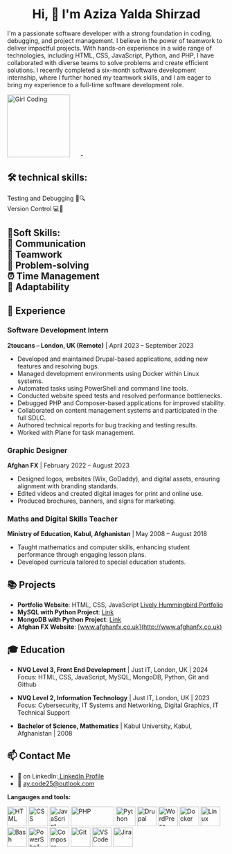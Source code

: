  <h1 align="center"><strong>
  Hi, 👋 I'm Aziza Yalda Shirzad</strong>
</h1>

<div style="dispay: inlin-block;">
  <p>I'm a passionate software developer with a strong foundation in coding, debugging, and project management. I believe in the power of teamwork to deliver impactful projects. With hands-on experience in a wide range of technologies, including HTML, CSS, JavaScript, Python, and PHP, I have collaborated with diverse teams to solve problems and create efficient solutions. I recently completed a six-month software development internship, where I further honed my teamwork skills, and I am eager to bring my experience to a full-time software development role.</p>



  <img src="https://media.giphy.com/media/LMcB8XospGZO8UQq87/giphy.gif" alt="Girl Coding" width="145" height="145" style="margin-right: 20px;"/>
-


## 🛠 technical skills:
Testing and Debugging 🐞🔍<br>
Version Control 💻🔧
## 🌾Soft Skills: <br>💬 Communication <br>🤝 Teamwork <br>🧠 Problem-solving <br>⏰ Time Management <br>🌱 Adaptability</p>


## 💼 Experience

### Software Development Intern  
**2toucans – London, UK (Remote)** | April 2023 – September 2023  
- Developed and maintained Drupal-based applications, adding new features and resolving bugs.
- Managed development environments using Docker within Linux systems.
- Automated tasks using PowerShell and command line tools.
- Conducted website speed tests and resolved performance bottlenecks.
- Debugged PHP and Composer-based applications for improved stability.
- Collaborated on content management systems and participated in the full SDLC.
- Authored technical reports for bug tracking and testing results.
- Worked with Plane for task management.

### Graphic Designer  
**Afghan FX** | February 2022 – August 2023  
- Designed logos, websites (Wix, GoDaddy), and digital assets, ensuring alignment with branding standards.
- Edited videos and created digital images for print and online use.
- Produced brochures, banners, and signs for marketing.

### Maths and Digital Skills Teacher  
**Ministry of Education, Kabul, Afghanistan** | May 2008 – August 2018  
- Taught mathematics and computer skills, enhancing student performance through engaging lesson plans.
- Developed curricula tailored to special education students.

## 📚 Projects

- **Portfolio Website**: HTML, CSS, JavaScript [Lively Hummingbird Portfolio](#)
- **MySQL with Python Project**: [Link](#)
- **MongoDB with Python Project**: [Link](#)
- **Afghan FX Website**: [www.afghanfx.co.uk](http://www.afghanfx.co.uk)

## 🎓 Education

- **NVQ Level 3, Front End Development** | Just IT, London, UK | 2024  
  Focus: HTML, CSS, JavaScript, MySQL, MongoDB, Python, Git and Github

- **NVQ Level 2, Information Technology** | Just IT, London, UK | 2023  
  Focus: Cybersecurity, IT Systems and Networking, Digital Graphics, IT Technical Support

- **Bachelor of Science, Mathematics** | Kabul University, Kabul, Afghanistan | 2008

## 📫 Contact Me

- 🔗 on LinkedIn:[ LinkedIn Profile](https://www.linkedin.com/in/aycode25/)
- 📧 [ay.code25@outlook.com](mailto:ay.code25@outlook.com)

**Langauges and tools:**

 <img src="https://cdn.jsdelivr.net/npm/devicon/icons/html5/html5-original.svg" alt="HTML" width="45" height="45"/> <img src="https://cdn.jsdelivr.net/npm/devicon/icons/css3/css3-original.svg" alt="CSS" width="45" height="45"/> <img src="https://cdn.jsdelivr.net/npm/devicon/icons/javascript/javascript-original.svg" alt="JavaScript" width="45" height="45"/> <img src="https://cdn.jsdelivr.net/npm/devicon/icons/php/php-original.svg" alt="PHP" width="100" height="45"/> <img src="https://cdn.jsdelivr.net/npm/devicon/icons/python/python-original.svg" alt="Python" width="45" height="45"/>
<img src="https://cdn.jsdelivr.net/npm/devicon/icons/drupal/drupal-original.svg" alt="Drupal" width="45" height="45"/> <img src="https://cdn.jsdelivr.net/npm/devicon/icons/wordpress/wordpress-original.svg" alt="WordPress" width="45" height="45"/>
<img src="https://cdn.jsdelivr.net/npm/devicon/icons/docker/docker-original.svg" alt="Docker" width="45" height="45"/> <img src="https://cdn.jsdelivr.net/npm/devicon/icons/linux/linux-original.svg" alt="Linux" width="45" height="45"/> <img src="https://cdn.jsdelivr.net/npm/devicon/icons/bash/bash-original.svg" alt="Bash" width="45" height="45"/> <img src="https://cdn.jsdelivr.net/npm/devicon/icons/powershell/powershell-original.svg" alt="PowerShell" width="45" height="45"/> <img src="https://cdn.jsdelivr.net/npm/devicon/icons/composer/composer-original.svg" alt="Composer" width="45" height="45"/>
<img src="https://cdn.jsdelivr.net/npm/devicon/icons/git/git-original.svg" alt="Git" width="45" height="45"/> 
<img src="https://cdn.jsdelivr.net/npm/devicon/icons/vscode/vscode-original.svg" alt="VS Code" width="45" height="45"/>
<img src="https://cdn.jsdelivr.net/npm/devicon/icons/jira/jira-original.svg" alt="Jira" width="45" height="45"/> 
